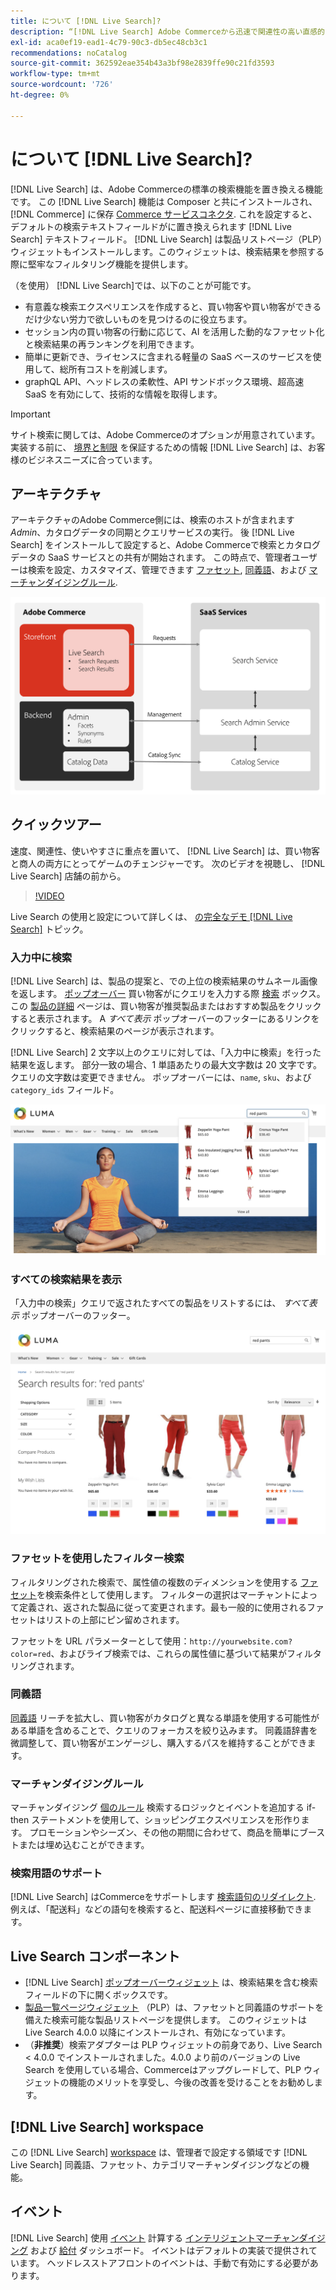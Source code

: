 ```yaml
---
title: について [!DNL Live Search]?
description: “[!DNL Live Search] Adobe Commerceから迅速で関連性の高い直感的な検索を提供します。」
exl-id: aca0ef19-ead1-4c79-90c3-db5ec48cb3c1
recommendations: noCatalog
source-git-commit: 362592eae354b43a3bf98e2839ffe90c21fd3593
workflow-type: tm+mt
source-wordcount: '726'
ht-degree: 0%

---
```


# について [!DNL Live Search]?

[!DNL Live Search] は、Adobe Commerceの標準の検索機能を置き換える機能です。 この [!DNL Live Search] 機能は Composer と共にインストールされ、 [!DNL Commerce] に保存 [Commerce サービスコネクタ](../landing/saas.md). これを設定すると、デフォルトの検索テキストフィールドがに置き換えられます [!DNL Live Search] テキストフィールド。 [!DNL Live Search] は製品リストページ（PLP）ウィジェットもインストールします。このウィジェットは、検索結果を参照する際に堅牢なフィルタリング機能を提供します。

（を使用） [!DNL Live Search]では、以下のことが可能です。

- 有意義な検索エクスペリエンスを作成すると、買い物客や買い物客ができるだけ少ない労力で欲しいものを見つけるのに役立ちます。
- セッション内の買い物客の行動に応じて、AI を活用した動的なファセット化と検索結果の再ランキングを利用できます。
- 簡単に更新でき、ライセンスに含まれる軽量の SaaS ベースのサービスを使用して、総所有コストを削減します。
- graphQL API、ヘッドレスの柔軟性、API サンドボックス環境、超高速 SaaS を有効にして、技術的な情報を取得します。

>[!IMPORTANT]
>
>サイト検索に関しては、Adobe Commerceのオプションが用意されています。 実装する前に、 [境界と制限](boundaries-limits.md) を保証するための情報 [!DNL Live Search] は、お客様のビジネスニーズに合っています。

## アーキテクチャ

アーキテクチャのAdobe Commerce側には、検索のホストが含まれます *Admin*、カタログデータの同期とクエリサービスの実行。 後 [!DNL Live Search] をインストールして設定すると、Adobe Commerceで検索とカタログデータの SaaS サービスとの共有が開始されます。 この時点で、管理者ユーザーは検索を設定、カスタマイズ、管理できます [ファセット](facets.md), [同義語](synonyms.md)、および [マーチャンダイジングルール](category-merch.md).

![ライブ検索のデータフロー](assets/ls-cs-data-flow.png)

## クイックツアー

速度、関連性、使いやすさに重点を置いて、 [!DNL Live Search] は、買い物客と商人の両方にとってゲームのチェンジャーです。 次のビデオを視聴し、 [!DNL Live Search] 店舗の前から。

>[!VIDEO](https://video.tv.adobe.com/v/3418679?quality=12&learn=on)

Live Search の使用と設定について詳しくは、 [の完全なデモ [!DNL Live Search]](https://experienceleague.adobe.com/en/docs/commerce-learn/tutorials/getting-started/capabilities/live-search-full-demonstration) トピック。

### 入力中に検索

[!DNL Live Search] は、製品の提案と、での上位の検索結果のサムネール画像を返します。 [ポップオーバー](storefront-popover.md) 買い物客がにクエリを入力する際 [検索](https://experienceleague.adobe.com/en/docs/commerce-admin/catalog/catalog/search/search) ボックス。 この [製品の詳細](https://experienceleague.adobe.com/en/docs/commerce-admin/start/storefront/storefront) ページは、買い物客が推奨製品またはおすすめ製品をクリックすると表示されます。 A _すべて表示_ ポップオーバーのフッターにあるリンクをクリックすると、検索結果のページが表示されます。

[!DNL Live Search] 2 文字以上のクエリに対しては、「入力中に検索」を行った結果を返します。 部分一致の場合、1 単語あたりの最大文字数は 20 文字です。 クエリの文字数は変更できません。 ポップオーバーには、`name`, `sku`、および `category_ids` フィールド。

![ストアフロントの例 – 入力中に検索](assets/storefront-search-as-you-type.png)

### すべての検索結果を表示

「入力中の検索」クエリで返されたすべての製品をリストするには、 _すべて表示_ ポップオーバーのフッター。

![ストアフロントの例 – 価格ファセット](assets/storefront-view-all-search-results.png)

### ファセットを使用したフィルター検索

フィルタリングされた検索で、属性値の複数のディメンションを使用する [ファセット](facets.md)を検索条件として使用します。 フィルターの選択はマーチャントによって定義され、返された製品に従って変更されます。最も一般的に使用されるファセットはリストの上部にピン留めされます。

ファセットを URL パラメーターとして使用：`http://yourwebsite.com?color=red`、およびライブ検索では、これらの属性値に基づいて結果がフィルタリングされます。

### 同義語

[同義語](synonyms.md) リーチを拡大し、買い物客がカタログと異なる単語を使用する可能性がある単語を含めることで、クエリのフォーカスを絞り込みます。 同義語辞書を微調整して、買い物客がエンゲージし、購入するパスを維持することができます。

### マーチャンダイジングルール

マーチャンダイジング [個のルール](rules.md) 検索するロジックとイベントを追加する if-then ステートメントを使用して、ショッピングエクスペリエンスを形作ります。 プロモーションやシーズン、その他の期間に合わせて、商品を簡単にブーストまたは埋め込むことができます。

### 検索用語のサポート

[!DNL Live Search] はCommerceをサポートします [検索語句のリダイレクト](https://experienceleague.adobe.com/en/docs/commerce-admin/catalog/catalog/search/search-terms). 例えば、「配送料」などの語句を検索すると、配送料ページに直接移動できます。

## Live Search コンポーネント

- [!DNL Live Search] [ポップオーバーウィジェット](storefront-popover.md) は、検索結果を含む検索フィールドの下に開くボックスです。
- [製品一覧ページウィジェット](plp-styling.md) （PLP）は、ファセットと同義語のサポートを備えた検索可能な製品リストページを提供します。 このウィジェットは Live Search 4.0.0 以降にインストールされ、有効になっています。
- （**非推奨**）検索アダプターは PLP ウィジェットの前身であり、Live Search &lt; 4.0.0 でインストールされました。4.0.0 より前のバージョンの Live Search を使用している場合、Commerceはアップグレードして、PLP ウィジェットの機能のメリットを享受し、今後の改善を受けることをお勧めします。

## [!DNL Live Search] workspace

この [!DNL Live Search] [workspace](workspace.md) は、管理者で設定する領域です [!DNL Live Search] 同義語、ファセット、カテゴリマーチャンダイジングなどの機能。

## イベント

[!DNL Live Search] 使用 [イベント](events.md) 計算する [インテリジェントマーチャンダイジング](category-merch.md) および [給付](performance.md) ダッシュボード。 イベントはデフォルトの実装で提供されています。 ヘッドレスストアフロントのイベントは、手動で有効にする必要があります。
